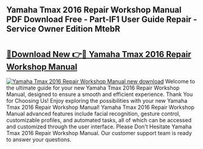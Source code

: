 ## Yamaha Tmax 2016 Repair Workshop Manual PDF Download Free - Part-IF1 User Guide Repair - Service Owner Edition MtebR

# <h2><a href="http://bc83027.oget.top/?id=Yamaha+Tmax+2016+Repair+Workshop+Manual">🔗Download New 👉🔴 Yamaha Tmax 2016 Repair Workshop Manual</a></h2>

[![Yamaha Tmax 2016 Repair Workshop Manual new download](https://i.imgur.com/5g1atiW.png)](http://bc83027.oget.top/?id=Yamaha+Tmax+2016+Repair+Workshop+Manual)
Welcome to the ultimate guide for your new Yamaha Tmax 2016 Repair Workshop Manual, designed to ensure a smooth and efficient experience. Thank You for Choosing Us! Enjoy exploring the possibilities with your new Yamaha Tmax 2016 Repair Workshop Manual! Yamaha Tmax 2016 Repair Workshop Manual advanced features include facial recognition, gesture control, customizable profiles, and automated tasks, all of which can be accessed and customized through the user interface. Please Don't Hesitate Yamaha Tmax 2016 Repair Workshop Manual. Our customer support team is ready to answer your questions.

